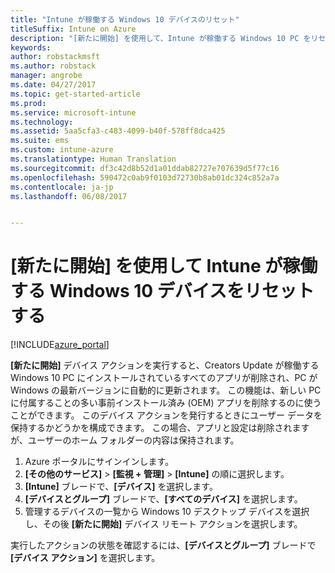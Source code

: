 ```yaml
---
title: "Intune が稼働する Windows 10 デバイスのリセット"
titleSuffix: Intune on Azure
description: "[新たに開始] を使用して、Intune が稼働する Windows 10 PC をリセットする方法について説明します。&quot;"
keywords: 
author: robstackmsft
ms.author: robstack
manager: angrobe
ms.date: 04/27/2017
ms.topic: get-started-article
ms.prod: 
ms.service: microsoft-intune
ms.technology: 
ms.assetid: 5aa5cfa3-c483-4099-b40f-578ff8dca425
ms.suite: ems
ms.custom: intune-azure
ms.translationtype: Human Translation
ms.sourcegitcommit: df3c42d8b52d1a01ddab82727e707639d5f77c16
ms.openlocfilehash: 590472c0ab9f0103d72730b8ab01dc324c852a7a
ms.contentlocale: ja-jp
ms.lasthandoff: 06/08/2017


---
```


# <a name="use-fresh-start-to-reset-windows-10-devices-with-intune"></a>[新たに開始] を使用して Intune が稼働する Windows 10 デバイスをリセットする


[!INCLUDE[azure_portal](./includes/azure_portal.md)]

**[新たに開始]** デバイス アクションを実行すると、Creators Update が稼働する Windows 10 PC にインストールされているすべてのアプリが削除され、PC が Windows の最新バージョンに自動的に更新されます。
この機能は、新しい PC に付属することの多い事前インストール済み (OEM) アプリを削除するのに使うことができます。 このデバイス アクションを発行するときにユーザー データを保持するかどうかを構成できます。 この場合、アプリと設定は削除されますが、ユーザーのホーム フォルダーの内容は保持されます。

1. Azure ポータルにサインインします。
2. **[その他のサービス]** > **[監視 + 管理]** > **[Intune]** の順に選択します。
3. **[Intune]** ブレードで、**[デバイス]** を選択します。
4. **[デバイスとグループ]** ブレードで、**[すべてのデバイス]** を選択します。
5. 管理するデバイスの一覧から Windows 10 デスクトップ デバイスを選択し、その後 **[新たに開始]** デバイス リモート アクションを選択します。

実行したアクションの状態を確認するには、**[デバイスとグループ]** ブレードで **[デバイス アクション]** を選択します。


